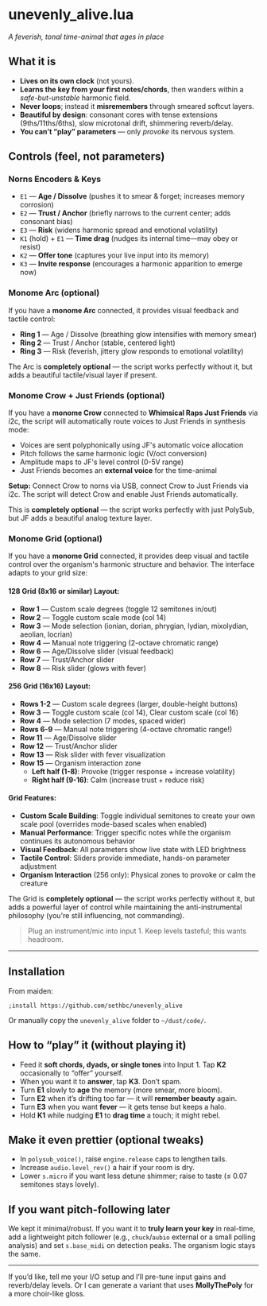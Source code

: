 # **unevenly_alive.lua**

*A feverish, tonal time-animal that ages in place*

## What it is

* **Lives on its own clock** (not yours).
* **Learns the key from your first notes/chords**, then wanders within a *safe-but-unstable* harmonic field.
* **Never loops**; instead it **misremembers** through smeared softcut layers.
* **Beautiful by design**: consonant cores with tense extensions (9ths/11ths/6ths), slow microtonal drift, shimmering reverb/delay.
* **You can’t “play” parameters** — only *provoke* its nervous system.

## Controls (feel, not parameters)

### Norns Encoders & Keys

* `E1` — **Age / Dissolve** (pushes it to smear & forget; increases memory corrosion)
* `E2` — **Trust / Anchor** (briefly narrows to the current center; adds consonant bias)
* `E3` — **Risk** (widens harmonic spread and emotional volatility)
* `K1` (hold) + `E1` — **Time drag** (nudges its internal time—may obey or resist)
* `K2` — **Offer tone** (captures your live input into its memory)
* `K3` — **Invite response** (encourages a harmonic apparition to emerge now)

### Monome Arc (optional)

If you have a **monome Arc** connected, it provides visual feedback and tactile control:

* **Ring 1** — Age / Dissolve (breathing glow intensifies with memory smear)
* **Ring 2** — Trust / Anchor (stable, centered light)
* **Ring 3** — Risk (feverish, jittery glow responds to emotional volatility)

The Arc is **completely optional** — the script works perfectly without it, but adds a beautiful tactile/visual layer if present.

### Monome Crow + Just Friends (optional)

If you have a **monome Crow** connected to **Whimsical Raps Just Friends** via i2c, the script will automatically route voices to Just Friends in synthesis mode:

* Voices are sent polyphonically using JF's automatic voice allocation
* Pitch follows the same harmonic logic (V/oct conversion)
* Amplitude maps to JF's level control (0-5V range)
* Just Friends becomes an **external voice** for the time-animal

**Setup:** Connect Crow to norns via USB, connect Crow to Just Friends via i2c. The script will detect Crow and enable Just Friends automatically.

This is **completely optional** — the script works perfectly with just PolySub, but JF adds a beautiful analog texture layer.

### Monome Grid (optional)

If you have a **monome Grid** connected, it provides deep visual and tactile control over the organism's harmonic structure and behavior. The interface adapts to your grid size:

#### 128 Grid (8x16 or similar) Layout:

* **Row 1** — Custom scale degrees (toggle 12 semitones in/out)
* **Row 2** — Toggle custom scale mode (col 14)
* **Row 3** — Mode selection (ionian, dorian, phrygian, lydian, mixolydian, aeolian, locrian)
* **Row 4** — Manual note triggering (2-octave chromatic range)
* **Row 6** — Age/Dissolve slider (visual feedback)
* **Row 7** — Trust/Anchor slider
* **Row 8** — Risk slider (glows with fever)

#### 256 Grid (16x16) Layout:

* **Rows 1-2** — Custom scale degrees (larger, double-height buttons)
* **Row 3** — Toggle custom scale (col 14), Clear custom scale (col 16)
* **Row 4** — Mode selection (7 modes, spaced wider)
* **Rows 6-9** — Manual note triggering (4-octave chromatic range!)
* **Row 11** — Age/Dissolve slider
* **Row 12** — Trust/Anchor slider
* **Row 13** — Risk slider with fever visualization
* **Row 15** — Organism interaction zone
  - **Left half (1-8)**: Provoke (trigger response + increase volatility)
  - **Right half (9-16)**: Calm (increase trust + reduce risk)

#### Grid Features:

* **Custom Scale Building**: Toggle individual semitones to create your own scale pool (overrides mode-based scales when enabled)
* **Manual Performance**: Trigger specific notes while the organism continues its autonomous behavior
* **Visual Feedback**: All parameters show live state with LED brightness
* **Tactile Control**: Sliders provide immediate, hands-on parameter adjustment
* **Organism Interaction** (256 only): Physical zones to provoke or calm the creature

The Grid is **completely optional** — the script works perfectly without it, but adds a powerful layer of control while maintaining the anti-instrumental philosophy (you're still influencing, not commanding).

> Plug an instrument/mic into input 1. Keep levels tasteful; this wants headroom.

---

## Installation

From maiden:
```
;install https://github.com/sethbc/unevenly_alive
```

Or manually copy the `unevenly_alive` folder to `~/dust/code/`.

## How to “play” it (without playing it)

* Feed it **soft chords, dyads, or single tones** into Input 1. Tap **K2** occasionally to “offer” yourself.
* When you want it to **answer**, tap **K3**. Don’t spam.
* Turn **E1** slowly to **age** the memory (more smear, more bloom).
* Turn **E2** when it’s drifting too far — it will **remember beauty** again.
* Turn **E3** when you want **fever** — it gets tense but keeps a halo.
* Hold **K1** while nudging **E1** to **drag time** a touch; it might rebel.

## Make it even prettier (optional tweaks)

* In `polysub_voice()`, raise `engine.release` caps to lengthen tails.
* Increase `audio.level_rev()` a hair if your room is dry.
* Lower `s.micro` if you want less detune shimmer; raise to taste (≤ 0.07 semitones stays lovely).

## If you want pitch-following later

We kept it minimal/robust. If you want it to **truly learn your key** in real-time, add a lightweight pitch follower (e.g., `chuck`/`aubio` external or a small polling analysis) and set `s.base_midi` on detection peaks. The organism logic stays the same.

---

If you’d like, tell me your I/O setup and I’ll pre-tune input gains and reverb/delay levels. Or I can generate a variant that uses **MollyThePoly** for a more choir-like gloss.
